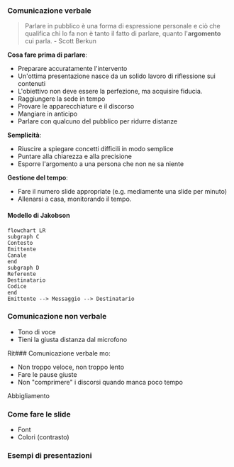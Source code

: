 ### Comunicazione verbale

> Parlare in pubblico è una forma di espressione personale e ciò che qualifica chi lo fa non è tanto il fatto di parlare, quanto l'**argomento** cui parla.
\- Scott Berkun

**Cosa fare prima di parlare**:
- Preparare accuratamente l'intervento
- Un'ottima presentazione nasce da un solido lavoro di riflessione sui contenuti
- L'obiettivo non deve essere la perfezione, ma acquisire fiducia.
- Raggiungere la sede in tempo
- Provare le apparecchiature e il discorso
- Mangiare in anticipo
- Parlare con qualcuno del pubblico per ridurre distanze

**Semplicità**:
- Riuscire a spiegare concetti difficili in modo semplice
- Puntare alla chiarezza e alla precisione
- Esporre l'argomento a una persona che non ne sa niente

**Gestione del tempo**:
- Fare il numero slide appropriate (e.g. mediamente una slide per minuto)
- Allenarsi a casa, monitorando il tempo.

#### Modello di Jakobson

```mermaid
flowchart LR
subgraph C
Contesto
Emittente
Canale
end
subgraph D
Referente
Destinatario
Codice
end
Emittente --> Messaggio --> Destinatario
```

### Comunicazione non verbale

- Tono di voce
- Tieni la giusta distanza dal microfono

Rit### Comunicazione verbale mo:
- Non troppo veloce, non troppo lento
- Fare le pause giuste
- Non "comprimere" i discorsi quando manca poco tempo

Abbigliamento

### Come fare le slide

- Font
- Colori (contrasto)

### Esempi di presentazioni
